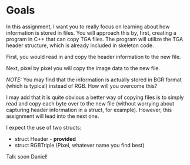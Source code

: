 # Goals
In this assignment, I want you to really focus on learning about how information is stored in files. You will approach this by, first, creating a program in C++ that can copy TGA files. The program will utilize the TGA header structure, which is already included in skeleton code.

First, you would read in and copy the header information to the new file.

Next, pixel by pixel you will copy the image data to the new file.

*NOTE:* You may find that the information is actually stored in BGR format (which is typical) instead of RGB. How will you overcome this?

I may add that it is quite obvious a better way of copying files is to simply read and copy each byte over to the new file (without worrying about capturing header information in a struct, for example). However, this assignment will lead into the next one.

I expect the use of two structs:

  * struct Header - **provided**
  * struct RGBTriple (Pixel, whatever name you find best)

Talk soon Daniel!